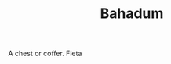 ---
title: Bahadum
letter: B
permalink: "/definitions/bld-bahadum.html"
body: A chest or coffer. Fleta
published_at: '2018-07-07'
source: Black's Law Dictionary 2nd Ed (1910)
layout: post
---